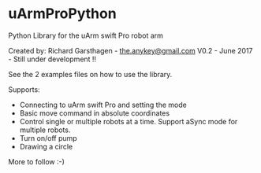 # uArmProPython
Python Library for the uArm swift Pro robot arm

Created by: Richard Garsthagen - the.anykey@gmail.com
V0.2 - June 2017 - Still under development !!

See the 2 examples files on how to use the library.

Supports:
- Connecting to uArm swift Pro and setting the mode
- Basic move command in absolute coordinates
- Control single or multiple robots at a time. Support aSync mode for multiple robots.
- Turn on/off pump
- Drawing a circle

More to follow :-)
